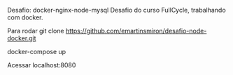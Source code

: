 Desafio: docker-nginx-node-mysql
Desafio do curso FullCycle, trabalhando com docker.


Para rodar 
git clone https://github.com/emartinsmiron/desafio-node-docker.git

docker-compose up

Acessar localhost:8080